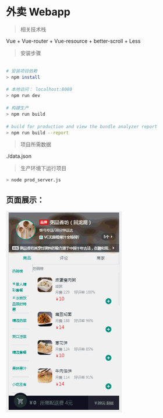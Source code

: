 # 外卖 Webapp

 > 相关技术栈

 Vue + Vue-router + Vue-resource + better-scroll + Less

>  安装步骤

``` bash

# 安装项目依赖
> npm install

# 本地访问： localhost:8080
> npm run dev

# 构建生产
> npm run build

# build for production and view the bundle analyzer report
> npm run build --report

```

> 项目所需数据

./data.json

>  生产环境下运行项目

``` bash
> node prod_server.js

```

## 页面展示：

![vue页面][vue]

[vue]: <./md_01.gif> "vue构建的页面"
